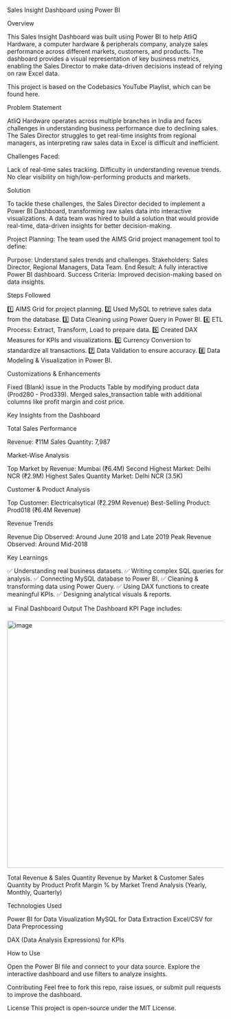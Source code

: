 Sales Insight Dashboard using Power BI

Overview

This Sales Insight Dashboard was built using Power BI to help AtliQ Hardware, a computer hardware & peripherals company, analyze sales performance across different markets, customers, and products. The dashboard provides a visual representation of key business metrics, enabling the Sales Director to make data-driven decisions instead of relying on raw Excel data.

This project is based on the Codebasics YouTube Playlist, which can be found here.

Problem Statement

AtliQ Hardware operates across multiple branches in India and faces challenges in understanding business performance due to declining sales. The Sales Director struggles to get real-time insights from regional managers, as interpreting raw sales data in Excel is difficult and inefficient.

Challenges Faced:

Lack of real-time sales tracking.
Difficulty in understanding revenue trends.
No clear visibility on high/low-performing products and markets.

Solution

To tackle these challenges, the Sales Director decided to implement a Power BI Dashboard, transforming raw sales data into interactive visualizations. A data team was hired to build a solution that would provide real-time, data-driven insights for better decision-making.

Project Planning:
The team used the AIMS Grid project management tool to define:

Purpose: Understand sales trends and challenges.
Stakeholders: Sales Director, Regional Managers, Data Team.
End Result: A fully interactive Power BI dashboard.
Success Criteria: Improved decision-making based on data insights.

Steps Followed

1️⃣ AIMS Grid for project planning.
2️⃣ Used MySQL to retrieve sales data from the database.
3️⃣ Data Cleaning using Power Query in Power BI.
4️⃣ ETL Process: Extract, Transform, Load to prepare data.
5️⃣ Created DAX Measures for KPIs and visualizations.
6️⃣ Currency Conversion to standardize all transactions.
7️⃣ Data Validation to ensure accuracy.
8️⃣ Data Modeling & Visualization in Power BI.

 Customizations & Enhancements
 
Fixed (Blank) issue in the Products Table by modifying product data (Prod280 - Prod339).
Merged sales_transaction table with additional columns like profit margin and cost price.

Key Insights from the Dashboard

Total Sales Performance

Revenue: ₹11M
Sales Quantity: 7,987

Market-Wise Analysis

Top Market by Revenue: Mumbai (₹6.4M)
Second Highest Market: Delhi NCR (₹2.9M)
Highest Sales Quantity Market: Delhi NCR (3.5K)

Customer & Product Analysis

Top Customer: Electricalsytical (₹2.29M Revenue)
Best-Selling Product: Prod018 (₹6.4M Revenue)

Revenue Trends

Revenue Dip Observed: Around June 2018 and Late 2019
Peak Revenue Observed: Around Mid-2018

Key Learnings

✅ Understanding real business datasets.
✅ Writing complex SQL queries for analysis.
✅ Connecting MySQL database to Power BI.
✅ Cleaning & transforming data using Power Query.
✅ Using DAX functions to create meaningful KPIs.
✅ Designing analytical visuals & reports.

📊 Final Dashboard Output
The Dashboard KPI Page includes:

<img width="573" alt="image" src="https://github.com/user-attachments/assets/2616cdee-5ce3-47e4-9301-dbc0b4dc68fe" />


Total Revenue & Sales Quantity
Revenue by Market & Customer
Sales Quantity by Product
Profit Margin % by Market
Trend Analysis (Yearly, Monthly, Quarterly)

Technologies Used

Power BI for Data Visualization
MySQL for Data Extraction
Excel/CSV for Data Preprocessing

DAX (Data Analysis Expressions) for KPIs

How to Use

Open the Power BI file and connect to your data source.
Explore the interactive dashboard and use filters to analyze insights.

Contributing
Feel free to fork this repo, raise issues, or submit pull requests to improve the dashboard.

License
This project is open-source under the MIT License.


